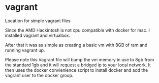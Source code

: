 # vagrant
Location for simple vagrant files

Since the AMD Hackintosh is not cpu compatible with docker for mac.  I installed vagrant and virtualbox.

After that it was as simple as creating a basic vm with 8GB of ram and running vagrant up.

Please note this Vagrant file will bump the vm memory in use to 8gb from the standard 1gb and it will request a bridged ip to your local network. It then uses the docker convienience script to install docker and add the vagrant user to the docker group.
